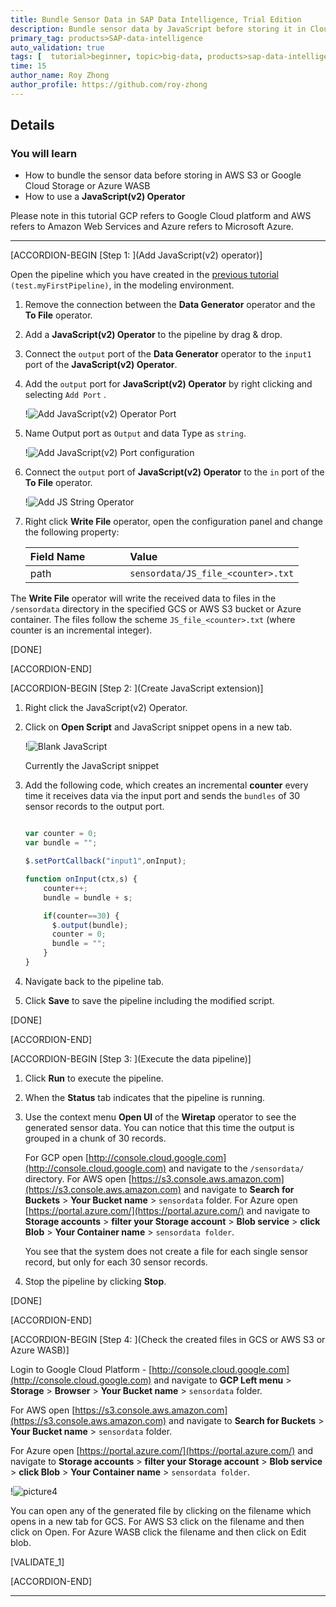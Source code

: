 ```yaml
---
title: Bundle Sensor Data in SAP Data Intelligence, Trial Edition
description: Bundle sensor data by JavaScript before storing it in Cloud Storage by using SAP Data Intelligence, Trial Edition.
primary_tag: products>SAP-data-intelligence
auto_validation: true
tags: [  tutorial>beginner, topic>big-data, products>sap-data-intelligence ]
time: 15
author_name: Roy Zhong
author_profile: https://github.com/roy-zhong
---
```


## Details
### You will learn  
- How to bundle the sensor data before storing in AWS S3 or Google Cloud Storage or Azure WASB
- How to use a **JavaScript(v2) Operator**

Please note in this tutorial GCP refers to Google Cloud platform and AWS refers to Amazon Web Services and Azure refers to Microsoft Azure.

---

[ACCORDION-BEGIN [Step 1: ](Add JavaScript(v2) operator)]

Open the pipeline which you have created in the [previous tutorial](dataintelligence-trial-v2-pipelines-part02) `(test.myFirstPipeline)`, in the modeling environment.

1. Remove the connection between the **Data Generator** operator and the **To File** operator.

2. Add a **JavaScript(v2) Operator** to the pipeline by drag & drop.

3. Connect the `output` port of the **Data Generator** operator to the `input1` port of the **JavaScript(v2) Operator**.

4. Add the `output` port for   **JavaScript(v2) Operator** by right clicking and selecting `Add Port` .  

    !![Add JavaScript(v2) Operator Port](datahub-trial-v2-pipelines-part03-1.png)

5. Name Output port as `Output` and data Type as `string`.

    !![Add JavaScript(v2) Port configuration](datahub-trial-v2-pipelines-part03-2.png)

5. Connect the `output` port of  **JavaScript(v2) Operator**  to the `in` port of the **To File** operator.

    !![Add JS String Operator](datahub-trial-v2-pipelines-part03-3.png)

6. Right click **Write File** operator, open the configuration panel and change the following property:

    |  Field Name&nbsp;&nbsp;&nbsp;&nbsp;&nbsp;&nbsp;&nbsp;&nbsp;&nbsp;&nbsp;&nbsp;&nbsp;&nbsp;     | Value
    |  :------------- | :-------------
    | path  | `sensordata/JS_file_<counter>.txt`

The **Write File** operator will write the received data to files in the `/sensordata` directory in the specified GCS or AWS S3 bucket or Azure container. The files follow the scheme `JS_file_<counter>.txt` (where counter is an incremental integer).

[DONE]

[ACCORDION-END]

[ACCORDION-BEGIN [Step 2: ](Create JavaScript extension)]

1. Right click the JavaScript(v2) Operator.

2. Click on **Open Script** and JavaScript snippet opens in a new tab.

    !![Blank JavaScript](datahub-trial-v2-pipelines-part03-4.png)

    Currently the JavaScript snippet

3. Add the following code, which creates an incremental **counter** every time it receives data via the input port and sends the `bundles` of  30 sensor records to the output port.

    ```javascript

    var counter = 0;
    var bundle = "";

    $.setPortCallback("input1",onInput);

    function onInput(ctx,s) {
        counter++;
        bundle = bundle + s;

        if(counter==30) {
          $.output(bundle);
          counter = 0;
          bundle = "";
        }
    }
    ```
4. Navigate back to the pipeline tab.

5. Click **Save** to save the pipeline including the modified script.

[DONE]

[ACCORDION-END]


[ACCORDION-BEGIN [Step 3: ](Execute the data pipeline)]

1. Click **Run** to execute the pipeline.

2. When the **Status** tab indicates that the pipeline is running.

3. Use the context menu **Open UI** of the **Wiretap** operator to see the generated sensor data. You can notice that this time the output is grouped in a chunk of 30 records.

    For GCP open [http://console.cloud.google.com](http://console.cloud.google.com) and navigate to the `/sensordata/` directory.
    For AWS open [https://s3.console.aws.amazon.com](https://s3.console.aws.amazon.com) and navigate to **Search for Buckets** > **Your Bucket name** > `sensordata` folder.
    For Azure open [https://portal.azure.com/](https://portal.azure.com/) and navigate to **Storage accounts** > **filter your Storage account** > **Blob service** > **click Blob** > **Your Container name** > `sensordata folder`.

    You see that the system does not create a file for each single sensor record, but only for each 30 sensor records.

4. Stop the pipeline by clicking **Stop**.

[DONE]

[ACCORDION-END]

[ACCORDION-BEGIN [Step 4: ](Check the created files in GCS or AWS S3 or Azure WASB)]

Login to Google Cloud Platform - [http://console.cloud.google.com](http://console.cloud.google.com) and navigate to **GCP Left menu** > **Storage** > **Browser** > **Your Bucket name** > `sensordata` folder.

For AWS open [https://s3.console.aws.amazon.com](https://s3.console.aws.amazon.com) and navigate to **Search for Buckets** > **Your Bucket name** > `sensordata` folder.

For Azure open [https://portal.azure.com/](https://portal.azure.com/) and navigate to **Storage accounts** > **filter your Storage account** > **Blob service** > **click Blob** > **Your Container name** > `sensordata folder`.

!![picture4](datahub-trial-v2-pipelines-part03-5.png)

You can open any of the generated file by clicking on the filename which opens in a new tab for GCS. For AWS S3 click on the filename and then click on Open. For Azure WASB click the filename and then click on Edit blob.


[VALIDATE_1]

[ACCORDION-END]

---